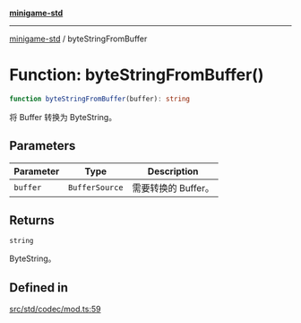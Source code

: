 [**minigame-std**](../README.md)

***

[minigame-std](../README.md) / byteStringFromBuffer

# Function: byteStringFromBuffer()

```ts
function byteStringFromBuffer(buffer): string
```

将 Buffer 转换为 ByteString。

## Parameters

| Parameter | Type | Description |
| ------ | ------ | ------ |
| `buffer` | `BufferSource` | 需要转换的 Buffer。 |

## Returns

`string`

ByteString。

## Defined in

[src/std/codec/mod.ts:59](https://github.com/JiangJie/minigame-std/blob/eeac001add8ab13d21bab6e48cf53f07cd0a9aad/src/std/codec/mod.ts#L59)
